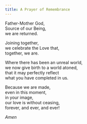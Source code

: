 ```yaml
---
title: A Prayer of Remembrance
---
```


<span markdown="1" class="dropcaps">F</span>ather-Mother God,<br/>
Source of our Being,<br/>
we are returned.

Joining together,<br/>
we celebrate the Love that,<br/>
together, we are.

Where there has been an unreal world,<br/>
we now give birth to a world atoned,<br/>
that it may perfectly reflect<br/>
what you have completed in us.

Because we are made,<br/>
even in this moment,<br/>
in your image,<br/>
our love is without ceasing,<br/>
forever, and ever, and ever!

*Amen*


